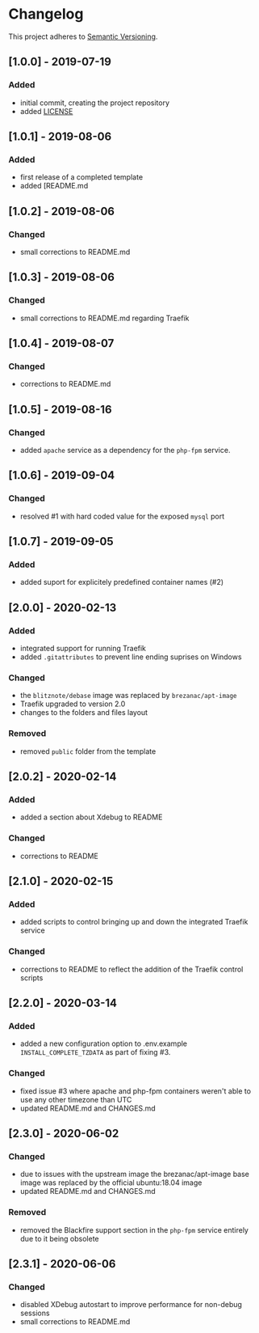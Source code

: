 # Changelog

This project adheres to [Semantic Versioning](https://semver.org/spec/v2.0.0.html).

## [1.0.0] - 2019-07-19

### Added

- initial commit, creating the project repository
- added [LICENSE](LICENSE)


## [1.0.1] - 2019-08-06

### Added

- first release of a completed template
- added [README.md


## [1.0.2] - 2019-08-06

### Changed

- small corrections to README.md


## [1.0.3] - 2019-08-06

### Changed

- small corrections to README.md regarding Traefik


## [1.0.4] - 2019-08-07

### Changed

- corrections to README.md


## [1.0.5] - 2019-08-16

### Changed

- added `apache` service as a dependency for the `php-fpm` service.


## [1.0.6] - 2019-09-04

### Changed

- resolved #1 with hard coded value for the exposed `mysql` port


## [1.0.7] - 2019-09-05

### Added

- added suport for explicitely predefined container names (#2)


## [2.0.0] - 2020-02-13

### Added

- integrated support for running Traefik
- added `.gitattributes` to prevent line ending suprises on Windows

### Changed

- the `blitznote/debase` image was replaced by `brezanac/apt-image`
- Traefik upgraded to version 2.0
- changes to the folders and files layout

### Removed

- removed `public` folder from the template

## [2.0.2] - 2020-02-14

### Added

- added a section about Xdebug to README

### Changed

- corrections to README


## [2.1.0] - 2020-02-15

### Added

- added scripts to control bringing up and down the integrated Traefik service

### Changed

- corrections to README to reflect the addition of the Traefik control scripts

## [2.2.0] - 2020-03-14

### Added

- added a new configuration option to .env.example `INSTALL_COMPLETE_TZDATA` as part of fixing #3.

### Changed

- fixed issue #3 where apache and php-fpm containers weren't able to use any other timezone than UTC
- updated README.md and CHANGES.md

## [2.3.0] - 2020-06-02

### Changed

- due to issues with the upstream image the brezanac/apt-image base image was replaced by the official ubuntu:18.04 image
- updated README.md and CHANGES.md 

### Removed
- removed the Blackfire support section in the `php-fpm` service entirely due to it being obsolete

## [2.3.1] - 2020-06-06

### Changed

- disabled XDebug autostart to improve performance for non-debug sessions
- small corrections to README.md
